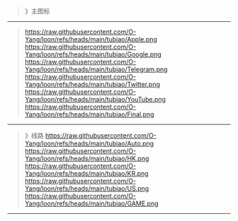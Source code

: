 >》主图标
------
>https://raw.githubusercontent.com/O-Yang/loon/refs/heads/main/tubiao/Apple.png
>https://raw.githubusercontent.com/O-Yang/loon/refs/heads/main/tubiao/Google.png
>https://raw.githubusercontent.com/O-Yang/loon/refs/heads/main/tubiao/Telegram.png
>https://raw.githubusercontent.com/O-Yang/loon/refs/heads/main/tubiao/Twitter.png
>https://raw.githubusercontent.com/O-Yang/loon/refs/heads/main/tubiao/YouTube.png
>https://raw.githubusercontent.com/O-Yang/loon/refs/heads/main/tubiao/Final.png

-------
>》线路
>https://raw.githubusercontent.com/O-Yang/loon/refs/heads/main/tubiao/Auto.png
>https://raw.githubusercontent.com/O-Yang/loon/refs/heads/main/tubiao/HK.png
>https://raw.githubusercontent.com/O-Yang/loon/refs/heads/main/tubiao/KR.png
>https://raw.githubusercontent.com/O-Yang/loon/refs/heads/main/tubiao/US.png
>https://raw.githubusercontent.com/O-Yang/loon/refs/heads/main/tubiao/GAME.png

------
